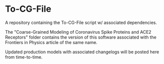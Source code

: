 # To-CG-File
A repository containing the To-CG-File script w/ associated dependencies.

The "Coarse-Grained Modeling of Coronavirus Spike Proteins and ACE2 Receptors" folder contains the version of this software associated with the Frontiers in Physics article of the same name.

Updated production models with associated changelogs will be posted here from time-to-time.
